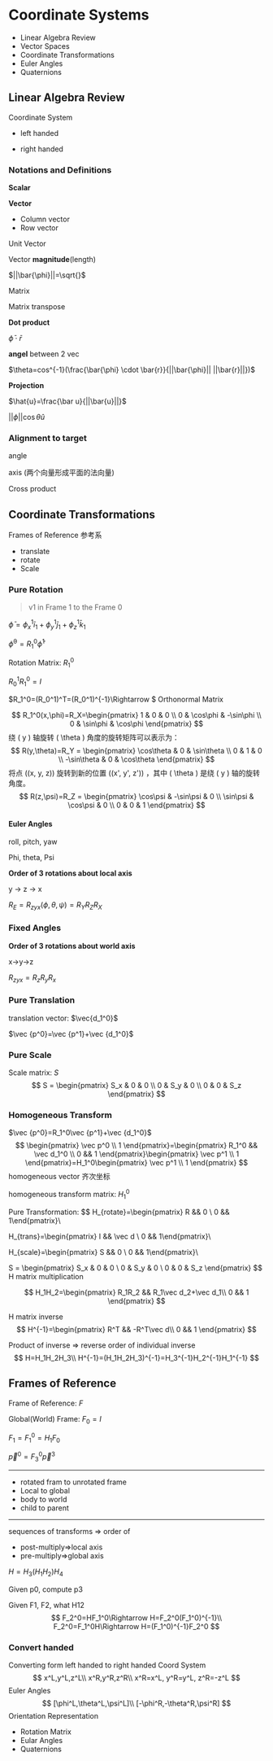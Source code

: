 # Coordinate Systems

- Linear Algebra Review
- Vector Spaces
- Coordinate Transformations
- Euler Angles
- Quaternions

## Linear Algebra Review

Coordinate System

- left handed

- right handed

### Notations and Definitions

**Scalar**

**Vector**

- Column vector
- Row vector

Unit Vector

Vector **magnitude**(length)

$||\bar{\phi}||=\sqrt{}$

Matrix 

Matrix transpose

**Dot product**

$\bar{\phi} \cdot \bar{r}$

**angel** between 2 vec

$\theta=cos^{-1}(\frac{\bar{\phi} \cdot \bar{r}}{||\bar{\phi}|| ||\bar{r}||})$

**Projection**

$\hat{u}=\frac{\bar u}{||\bar{u}||}$

$||\phi||\cos \theta\hat u$

### Alignment to target

angle

axis (两个向量形成平面的法向量)

Cross product

## Coordinate Transformations

Frames of Reference 参考系

- translate
- rotate
- Scale

### Pure Rotation

> v1 in Frame 1 to the Frame 0
>

$\bar\phi=\phi_x^1\bar i_1+\phi_y^1\bar j_1+\phi_z^1\bar k_1$

$\bar\phi^0=R_1^0\bar \phi^1$

Rotation Matrix: $R_1^0$

$R_0^1R_1^0=I$

$R_1^0=(R_0^1)^T=(R_0^1)^{-1}\Rightarrow $ Orthonormal Matrix


$$
R_1^0(x,\phi)=R_X=\begin{pmatrix}
1 & 0 & 0 \\
0 & \cos\phi & -\sin\phi \\
0 & \sin\phi & \cos\phi
\end{pmatrix}
$$
绕 \( y \) 轴旋转 \( \theta \) 角度的旋转矩阵可以表示为：
$$
R(y,\theta)=R_Y = \begin{pmatrix}
\cos\theta & 0 & \sin\theta \\
0 & 1 & 0 \\
-\sin\theta & 0 & \cos\theta
\end{pmatrix}
$$
将点 \((x, y, z)\) 旋转到新的位置 \((x', y', z')\) ，其中 \( \theta \) 是绕 \( y \) 轴的旋转角度。
$$
R(z,\psi)=R_Z = \begin{pmatrix}
\cos\psi & -\sin\psi & 0 \\
\sin\psi & \cos\psi & 0 \\
0 & 0 & 1
\end{pmatrix}
$$
#### Euler Angles

roll, pitch, yaw

Phi, theta, Psi

**Order of 3 rotations about local axis**

y -> z -> x

$R_E=R_{zyx}(\phi, \theta,\psi)=R_YR_ZR_X$

### Fixed Angles

**Order of 3 rotations about world axis**

x->y->z

$R_{zyx}=R_zR_yR_x$

### Pure Translation

translation vector: $\vec{d_1^0}$

$\vec {p^0}=\vec {p^1}+\vec {d_1^0}$

### Pure Scale

Scale matrix: $S$
$$
S = \begin{pmatrix}
S_x & 0 & 0 \\
0 & S_y & 0 \\
0 & 0 & S_z
\end{pmatrix}
$$

### Homogeneous Transform

$\vec {p^0}=R_1^0\vec {p^1}+\vec {d_1^0}$
$$
\begin{pmatrix} 
\vec p^0 \\ 
1
\end{pmatrix}=\begin{pmatrix} 
R_1^0 && \vec d_1^0 \\ 
0 && 1
\end{pmatrix}\begin{pmatrix} 
\vec p^1 \\ 
1
\end{pmatrix}=H_1^0\begin{pmatrix} 
\vec p^1 \\ 
1
\end{pmatrix}
$$
homogeneous vector 齐次坐标

homogeneous transform matrix: $H_1^0$

Pure Transformation: 
$$
H_{rotate}=\begin{pmatrix} R && 0 \\ 0 && 1\end{pmatrix}\\

H_{trans}=\begin{pmatrix} I && \vec d \\ 0 && 1\end{pmatrix}\\

H_{scale}=\begin{pmatrix} S && 0 \\ 0 && 1\end{pmatrix}\\

S = \begin{pmatrix}
S_x & 0 & 0 \\
0 & S_y & 0 \\
0 & 0 & S_z
\end{pmatrix}
$$
H matrix multiplication

$$
H_1H_2=\begin{pmatrix}
R_1R_2 && R_1\vec d_2+\vec d_1\\
0 && 1
\end{pmatrix}
$$

H matrix inverse
$$
H^{-1}=\begin{pmatrix}
R^T && -R^T\vec d\\
0 && 1
\end{pmatrix}
$$

Product of inverse => reverse order of individual inverse
$$
H=H_1H_2H_3\\
H^{-1}=(H_1H_2H_3)^{-1}=H_3^{-1}H_2^{-1}H_1^{-1}
$$

## Frames of Reference

Frame of Reference: $F$

Global(World) Frame: $F_0=I$

$F_1=F_1^0=H_1F_0$

$\vec p^0=F_3^0 \vec p^3$

---

- rotated fram to unrotated frame
- Local to global
- body to world
- child to parent

---

sequences of transforms => order of 

- post-multiply=>local axis
- pre-multiply=>global axis

$H=H_3(H_1H_2)H_4$

Given p0, compute  p3

Given F1, F2, what H12
$$
F_2^0=HF_1^0\Rightarrow H=F_2^0(F_1^0)^{-1}\\
F_2^0=F_1^0H\Rightarrow H=(F_1^0)^{-1}F_2^0
$$

### Convert handed 

Converting form left handed to right handed Coord System
$$
x^L,y^L,z^L\\
x^R,y^R,z^R\\
x^R=x^L,
y^R=y^L,
z^R=-z^L
$$
Euler Angles
$$
[\phi^L,\theta^L,\psi^L]\\
[-\phi^R,-\theta^R,\psi^R]
$$
Orientation Representation

- Rotation Matrix
- Eular Angles
- Quaternions
